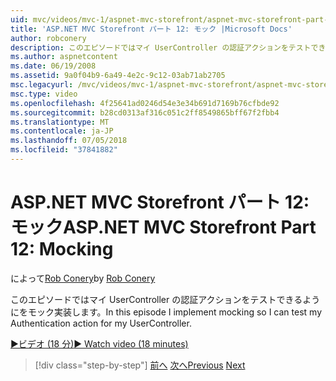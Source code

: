 ```yaml
---
uid: mvc/videos/mvc-1/aspnet-mvc-storefront/aspnet-mvc-storefront-part-12-mocking
title: 'ASP.NET MVC Storefront パート 12: モック |Microsoft Docs'
author: robconery
description: このエピソードではマイ UserController の認証アクションをテストできるようにをモック実装します。
ms.author: aspnetcontent
ms.date: 06/19/2008
ms.assetid: 9a0f04b9-6a49-4e2c-9c12-03ab71ab2705
msc.legacyurl: /mvc/videos/mvc-1/aspnet-mvc-storefront/aspnet-mvc-storefront-part-12-mocking
msc.type: video
ms.openlocfilehash: 4f25641ad0246d54e3e34b691d7169b76cfbde92
ms.sourcegitcommit: b28cd0313af316c051c2ff8549865bff67f2fbb4
ms.translationtype: MT
ms.contentlocale: ja-JP
ms.lasthandoff: 07/05/2018
ms.locfileid: "37841882"
---
```

<a name="aspnet-mvc-storefront-part-12-mocking"></a><span data-ttu-id="7d762-103">ASP.NET MVC Storefront パート 12: モック</span><span class="sxs-lookup"><span data-stu-id="7d762-103">ASP.NET MVC Storefront Part 12: Mocking</span></span>
====================
<span data-ttu-id="7d762-104">によって[Rob Conery](https://github.com/robconery)</span><span class="sxs-lookup"><span data-stu-id="7d762-104">by [Rob Conery](https://github.com/robconery)</span></span>

<span data-ttu-id="7d762-105">このエピソードではマイ UserController の認証アクションをテストできるようにをモック実装します。</span><span class="sxs-lookup"><span data-stu-id="7d762-105">In this episode I implement mocking so I can test my Authentication action for my UserController.</span></span>

[<span data-ttu-id="7d762-106">&#9654;ビデオ (18 分)</span><span class="sxs-lookup"><span data-stu-id="7d762-106">&#9654; Watch video (18 minutes)</span></span>](https://channel9.msdn.com/Blogs/ASP-NET-Site-Videos/aspnet-mvc-storefront-part-12-mocking)

> [!div class="step-by-step"]
> <span data-ttu-id="7d762-107">[前へ](aspnet-mvc-storefront-part-11-hooking-up-the-shopping-cart-and-using-components.md)
> [次へ](aspnet-mvc-storefront-part-13-dependency-injection.md)</span><span class="sxs-lookup"><span data-stu-id="7d762-107">[Previous](aspnet-mvc-storefront-part-11-hooking-up-the-shopping-cart-and-using-components.md)
[Next](aspnet-mvc-storefront-part-13-dependency-injection.md)</span></span>
